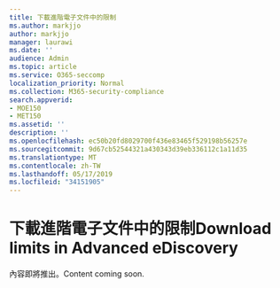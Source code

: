 ```yaml
---
title: 下載進階電子文件中的限制
ms.author: markjjo
author: markjjo
manager: laurawi
ms.date: ''
audience: Admin
ms.topic: article
ms.service: O365-seccomp
localization_priority: Normal
ms.collection: M365-security-compliance
search.appverid:
- MOE150
- MET150
ms.assetid: ''
description: ''
ms.openlocfilehash: ec50b20fd8029700f436e83465f529198b56257e
ms.sourcegitcommit: 9d67cb52544321a430343d39eb336112c1a11d35
ms.translationtype: MT
ms.contentlocale: zh-TW
ms.lasthandoff: 05/17/2019
ms.locfileid: "34151905"
---
```

# <a name="download-limits-in-advanced-ediscovery"></a><span data-ttu-id="7cf65-102">下載進階電子文件中的限制</span><span class="sxs-lookup"><span data-stu-id="7cf65-102">Download limits in Advanced eDiscovery</span></span>

<span data-ttu-id="7cf65-103">內容即將推出。</span><span class="sxs-lookup"><span data-stu-id="7cf65-103">Content coming soon.</span></span>